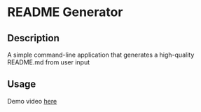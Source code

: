 # README Generator

## Description

A simple command-line application that generates a high-quality README.md from user input

## Usage

Demo video [here](https://drive.google.com/file/d/1N-gzPBT5c8Ym4eZuHXEFfnlzFERukGlV/view?usp=drive_link)

